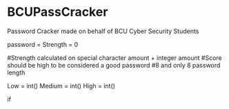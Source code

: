 # BCUPassCracker
Password Cracker made on behalf of BCU Cyber Security Students

password = 
Strength = 0

#Strength calculated on special character amount + integer amount
#Score should be high to be considered a good password
#8 and only 8 password length

Low = int()
Medium = int()
High = int()

if

